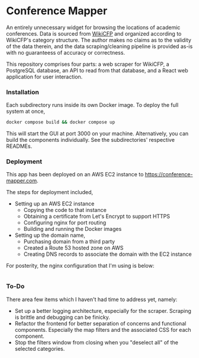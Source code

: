 # Conference Mapper 
An entirely unnecessary widget for browsing the locations of academic conferences. Data is sourced from 
[WikiCFP](http://www.wikicfp.com/cfp/home) and organized according to WikiCFP's category structure. The author makes 
no claims as to the validity of the data therein, and the data scraping/cleaning pipeline is provided as-is 
with no guaranteess of accuracy or correctness.

This repository comprises four parts: a web scraper for WikiCFP, a PostgreSQL database, an API to read from that 
database, and a React web application for user interaction.

### Installation
Each subdirectory runs inside its own Docker image. To deploy the full system at once,
```bash
docker compose build && docker compose up
```
This will start the GUI at port 3000 on your machine. Alternatively, you can build the components individually. See 
the subdirectories' respective READMEs.

### Deployment 
This app has been deployed on an AWS EC2 instance to https://conference-mapper.com.

The steps for deployment included,
- Setting up an AWS EC2 instance
  - Copying the code to that instance
  - Obtaining a certificate from Let's Encrypt to support HTTPS
  - Configuring nginx for port routing
  - Building and running the Docker images
- Setting up the domain name,
  - Purchasing domain from a third party
  - Created a Route 53 hosted zone on AWS
  - Creating DNS records to associate the domain with the EC2 instance

For posterity, the nginx configuration that I'm using is below:
```yaml
```

### To-Do
There area few items which I haven't had time to address yet, namely:
- Set up a better logging architecture, especially for the scraper. Scraping is brittle and debugging can be finicky.
- Refactor the frontend for better separation of concerns and functional components. Especially the map filters
and the associated CSS for each component.
- Stop the filters window from closing when you "deselect all" of the selected categories. 

